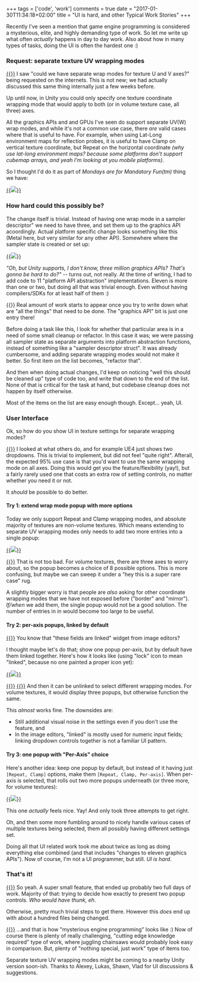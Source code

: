 +++
tags = ['code', 'work']
comments = true
date = "2017-01-30T11:34:18+02:00"
title = "UI is hard, and other Typical Work Stories"
+++

Recently I've seen a mention that game engine programming is considered a mysterious,
elite, and highly demanding type of work. So let me write up what often _actually_ happens
in day to day work. Also about how in many types of tasks, doing the UI is often the hardest one :)

### Request: separate texture UV wrapping modes

[{{<imgright src="/img/blog/2017-01/Wrap-Request.png" width="300">}}](/img/blog/2017-01/Wrap-Request.png)
I saw "could we have separate wrap modes for texture U and V axes?" being requested on the internets.
This is not new; we had actually discussed this same thing internally just a few weeks before.

Up until now, in Unity you could only specify one texture coordinate wrapping mode that would apply to
both (or in volume texture case, all three) axes.

All the graphics APIs and and GPUs I've seen do support separate UV(W) wrap modes, and while it's not a
common use case, there _are_ valid cases where that is useful to have. For example, when using Lat-Long
environment maps for reflection probes, it is useful to have Clamp on vertical texture coordinate, but Repeat
on the horizontal coordinate *(why use lat-long environment maps? because some platforms don't support
cubemap arrays, and yeah I'm looking at you mobile platforms)*.

So I thought I'd do it as part of *Mondays are for Mandatory Fun(tm)* thing we have:

[{{<img src="/img/blog/2017-01/Wrap-Fun.png">}}](/img/blog/2017-01/Wrap-Fun.png)


### How hard could this possibly be?

The change itself is trivial. Instead of having one wrap mode in a sampler descriptor"
we need to have three, and set them up to the graphics API acoordingly. Actual platform specific
change looks something like this (Metal here, but very similar for any other API). Somewhere where
the sampler state is created or set up:

[{{<img src="/img/blog/2017-01/Wrap-Change.png">}}](/img/blog/2017-01/Wrap-Change.png)

_"Oh, but Unity supports, I don't know, three million graphics APIs? That's gonna be hard to do?"_ -- turns out,
not really. At the time of writing, I had to add code to 11 "platform API abstraction" implementations.
Eleven is more than one or two, but doing all that was trivial enough. Even without having compilers/SDKs
for at least half of them :)

[{{<imgright src="/img/blog/2017-01/Wrap-Tasklist.png" width="300">}}](/img/blog/2017-01/Wrap-Tasklist.png)
Real amount of work starts to appear once you try to write down what are "all the things" that need to be done.
The "graphics API" bit is just one entry there!

Before doing a task like this, I look for whether that particular area is in a need of some small cleanup
or refactor. In this case it was; we were passing all sampler state as separate arguments into platform abstraction
functions, instead of something like a "sampler descriptor struct". It was already cumbersome,
and adding separate wrapping modes would not make it better. So first item on the list becomes, "refactor that".

And then when doing actual changes, I'd keep on noticing "well this should be cleaned up" type of code too,
and write that down to the end of the list. None of that is critical for the task at hand,
but codebase cleanup does not happen by itself otherwise.

Most of the items on the list are easy enough though. Except... yeah, UI.


### User Interface

Ok, so how do you show UI in texture settings for separate wrapping modes?

[{{<imgright src="/img/blog/2017-01/Wrap-UE4.png" width="300">}}](/img/blog/2017-01/Wrap-UE4.png)
I looked at what others do, and for example UE4 just shows two dropdowns. This is trivial
to implement, but did not feel "quite right". Afterall, the expected 95% use case is that you'd want
to use the same wrapping mode on all axes. Doing this would get you the feature/flexibility (yay!),
but a fairly rarely used one that costs an extra row of setting controls, no matter whether you need it or not.

It *should* be possible to do better.


#### Try 1: extend wrap mode popup with more options

Today we only support Repeat and Clamp wrapping modes, and absolute majority of textures are non-volume textures.
Which means extending to separate UV wrapping modes only needs to add two more entries into a single popup:

[{{<img src="/img/blog/2017-01/Wrap-OnePopup-2D.png">}}](/img/blog/2017-01/Wrap-OnePopup-2D.png)

[{{<imgright src="/img/blog/2017-01/Wrap-OnePopup-3D.png" width="300">}}](/img/blog/2017-01/Wrap-OnePopup-3D.png)
That is not too bad. For volume textures, there are three axes to worry about, so the popup becomes a choice of
8 possible options. This is more confusing, but maybe we can sweep it under a "hey this is a super rare case" rug.

A slightly bigger worry is that people are *also* asking for other coordinate wrapping modes that we have not
exposed before ("border" and "mirror"). *If/when* we add them, the single popup would not be a good solution. The
number of entries in in would become too large to be useful.


#### Try 2: per-axis popups, linked by default

[{{<imgright src="/img/blog/2017-01/Wrap-LinkWidget.png" width="200">}}](/img/blog/2017-01/Wrap-LinkWidget.png)
You know that "these fields are linked" widget from image editors?

I thought maybe let's do that; show one popup per-axis, but by default have them linked together. Here's how it
looks like (using "lock" icon to mean "linked", because no one painted a proper icon yet):

[{{<img src="/img/blog/2017-01/Wrap-AxisPopups-2D.png">}}](/img/blog/2017-01/Wrap-AxisPopups-2D.png)

[{{<imgright src="/img/blog/2017-01/Wrap-AxisPopups-2Dseparate.png" width="200">}}](/img/blog/2017-01/Wrap-AxisPopups-2Dseparate.png)
[{{<imgright src="/img/blog/2017-01/Wrap-AxisPopups-3D.png" width="200">}}](/img/blog/2017-01/Wrap-AxisPopups-3D.png)
And then it can be unlinked to select different wrapping modes. For volume textures, it would display three
popups, but otherwise function the same.

This *almost* works fine. The downsides are:

* Still additional visual noise in the settings even if you don't use the feature, and
* In the image editors, "linked" is mostly used for numeric input fields; linking dropdown controls
  together is not a familiar UI pattern.


#### Try 3: one popup with "Per-Axis" choice

Here's another idea: keep one popup by default, but instead of it having just `[Repeat, Clamp]` options,
make them `[Repeat, Clamp, Per-axis]`. When per-axis is selected, that rolls out two more popups underneath
(or three more, for volume textures):

[{{<img src="/img/blog/2017-01/Wrap-PerAxisMode-2D.png">}}](/img/blog/2017-01/Wrap-PerAxisMode-2D.png)

This one *actually* feels nice. Yay! And only took three attempts to get right.

Oh, and then some more fumbling around to nicely handle various cases of multiple textures being selected,
them all possibly having different settings set.

Doing all that UI related work took me about twice as long as doing everything else combined (and that includes
"changes to eleven graphics APIs"). Now of course, I'm not a UI programmer, but still. *UI is hard*.


### That's it!

[{{<imgright src="/img/blog/2017-01/Wrap-PR-description.png" width="200">}}](/img/blog/2017-01/Wrap-PR-description.png)
So yeah. A super small feature, that ended up probably two full days of work. Majority of that: trying to decide
how exactly to present two popup controls. _Who would have thunk, eh_.

Otherwise, pretty much trivial steps
to get there. However this _does_ end up with about a hundred files being changed.


[{{<imgright src="/img/blog/2017-01/Wrap-PR-changes.png" width="200">}}](/img/blog/2017-01/Wrap-PR-changes.png)
...and that is how "mysterious engine programming" looks like :) Now of course there is plenty
of really challenging, "cutting edge knowledge required" type of work, where juggling chainsaws
would probably look easy in comparison. But, plenty of "nothing special, just work" type of items too.

Separate texture UV wrapping modes might be coming to a nearby Unity version soon-ish. Thanks to
Alexey, Lukas, Shawn, Vlad for UI discussions & suggestions.
